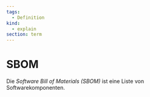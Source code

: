 ```yaml
---
tags:
  - Definition
kind:
  - explain
section: term
---
```


# SBOM

Die _Software Bill of Materials (SBOM)_ ist eine Liste von Softwarekomponenten.
